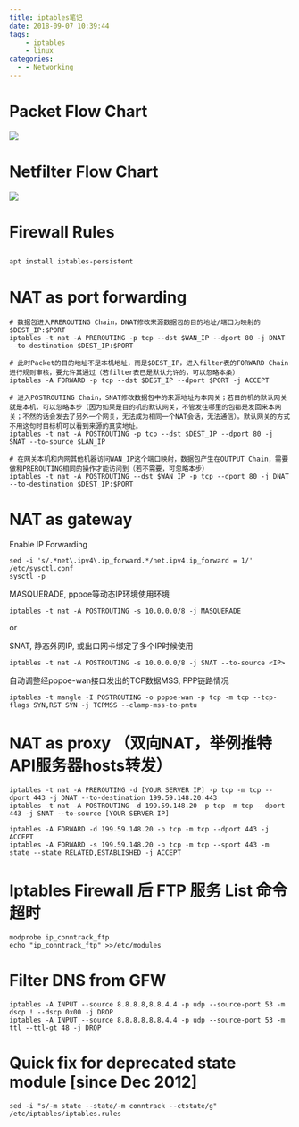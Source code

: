 ```yaml
---
title: iptables笔记
date: 2018-09-07 10:39:44
tags: 
	- iptables
	- linux
categories:
  - - Networking
---
```


# Packet Flow Chart

![](packet_flow10.png)

# Netfilter Flow Chart

![](Netfilter-packet-flow.svg.png)

# Firewall Rules

##
```
apt install iptables-persistent

```

#  NAT as port forwarding 
```
# 数据包进入PREROUTING Chain，DNAT修改来源数据包的目的地址/端口为映射的$DEST_IP:$PORT
iptables -t nat -A PREROUTING -p tcp --dst $WAN_IP --dport 80 -j DNAT --to-destination $DEST_IP:$PORT

# 此时Packet的目的地址不是本机地址，而是$DEST_IP，进入filter表的FORWARD Chain进行规则审核，要允许其通过（若filter表已是默认允许的，可以忽略本条）
iptables -A FORWARD -p tcp --dst $DEST_IP --dport $PORT -j ACCEPT

# 进入POSTROUTING Chain，SNAT修改数据包中的来源地址为本网关；若目的机的默认网关就是本机，可以忽略本步（因为如果是目的机的默认网关，不管发往哪里的包都是发回来本网关；不然的话会发去了另外一个网关，无法成为相同一个NAT会话，无法通信）。默认网关的方式不用这句时目标机可以看到来源的真实地址。
iptables -t nat -A POSTROUTING -p tcp --dst $DEST_IP --dport 80 -j SNAT --to-source $LAN_IP

# 在网关本机和内网其他机器访问WAN_IP这个端口映射，数据包产生在OUTPUT Chain，需要做和PREROUTING相同的操作才能访问到（若不需要，可忽略本步）
iptables -t nat -A POSTROUTING --dst $WAN_IP -p tcp --dport 80 -j DNAT --to-destination $DEST_IP:$PORT
```


# NAT as gateway 

Enable IP Forwarding
```
sed -i 's/.*net\.ipv4\.ip_forward.*/net.ipv4.ip_forward = 1/' /etc/sysctl.conf
sysctl -p
```

MASQUERADE, pppoe等动态IP环境使用环境

```
iptables -t nat -A POSTROUTING -s 10.0.0.0/8 -j MASQUERADE
```

or

SNAT, 静态外网IP, 或出口网卡绑定了多个IP时候使用
```
iptables -t nat -A POSTROUTING -s 10.0.0.0/8 -j SNAT --to-source <IP>
```

自动调整经pppoe-wan接口发出的TCP数据MSS, PPP链路情况
```
iptables -t mangle -I POSTROUTING -o pppoe-wan -p tcp -m tcp --tcp-flags SYN,RST SYN -j TCPMSS --clamp-mss-to-pmtu
```


#  NAT as proxy （双向NAT，举例推特API服务器hosts转发） 
```
iptables -t nat -A PREROUTING -d [YOUR SERVER IP] -p tcp -m tcp --dport 443 -j DNAT --to-destination 199.59.148.20:443 
iptables -t nat -A POSTROUTING -d 199.59.148.20 -p tcp -m tcp --dport 443 -j SNAT --to-source [YOUR SERVER IP]

iptables -A FORWARD -d 199.59.148.20 -p tcp -m tcp --dport 443 -j ACCEPT 
iptables -A FORWARD -s 199.59.148.20 -p tcp -m tcp --sport 443 -m state --state RELATED,ESTABLISHED -j ACCEPT 

```

#  Iptables Firewall 后 FTP 服务 List 命令超时 

```
modprobe ip_conntrack_ftp
echo "ip_conntrack_ftp" >>/etc/modules
```

# Filter DNS from GFW
```
iptables -A INPUT --source 8.8.8.8,8.8.4.4 -p udp --source-port 53 -m dscp ! --dscp 0x00 -j DROP
iptables -A INPUT --source 8.8.8.8,8.8.4.4 -p udp --source-port 53 -m ttl --ttl-gt 48 -j DROP 
```

#  Quick fix for deprecated state module [since Dec 2012]
```
sed -i "s/-m state --state/-m conntrack --ctstate/g" /etc/iptables/iptables.rules
```
